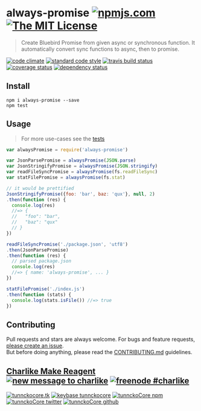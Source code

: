 # always-promise [![npmjs.com][npmjs-img]][npmjs-url] [![The MIT License][license-img]][license-url] 

> Create Bluebird Promise from given async or synchronous function. It automatically convert sync functions to async, then to promise.

[![code climate][codeclimate-img]][codeclimate-url] [![standard code style][standard-img]][standard-url] [![travis build status][travis-img]][travis-url] [![coverage status][coveralls-img]][coveralls-url] [![dependency status][david-img]][david-url]


## Install
```
npm i always-promise --save
npm test
```


## Usage
> For more use-cases see the [tests](./test.js)

```js
var alwaysPromise = require('always-promise')

var JsonParsePromise = alwaysPromise(JSON.parse)
var JsonStringifyPromise = alwaysPromise(JSON.stringify)
var readFileSyncPromise = alwaysPromise(fs.readFileSync)
var statFilePromise = alwaysPromise(fs.stat)

// it would be prettified
JsonStringifyPromise({foo: 'bar', baz: 'qux'}, null, 2)
.then(function (res) {
  console.log(res)
  //=> {
  //   "foo": "bar",
  //   "baz": "qux"
  // }
})

readFileSyncPromise('./package.json', 'utf8')
.then(JsonParsePromise)
.then(function (res) {
  // parsed package.json
  console.log(res)
  //=> { name: 'always-promise', ... }
})

statFilePromise('./index.js')
.then(function (stats) {
  console.log(stats.isFile()) //=> true
})
```


## Contributing

Pull requests and stars are always welcome. For bugs and feature requests, [please create an issue](https://github.com/tunnckoCore/always-promise/issues/new).  
But before doing anything, please read the [CONTRIBUTING.md](./CONTRIBUTING.md) guidelines.


## [Charlike Make Reagent](http://j.mp/1stW47C) [![new message to charlike][new-message-img]][new-message-url] [![freenode #charlike][freenode-img]][freenode-url]

[![tunnckocore.tk][author-www-img]][author-www-url] [![keybase tunnckocore][keybase-img]][keybase-url] [![tunnckoCore npm][author-npm-img]][author-npm-url] [![tunnckoCore twitter][author-twitter-img]][author-twitter-url] [![tunnckoCore github][author-github-img]][author-github-url]


[npmjs-url]: https://www.npmjs.com/package/always-promise
[npmjs-img]: https://img.shields.io/npm/v/always-promise.svg?label=always-promise

[license-url]: https://github.com/tunnckoCore/always-promise/blob/master/LICENSE.md
[license-img]: https://img.shields.io/badge/license-MIT-blue.svg


[codeclimate-url]: https://codeclimate.com/github/tunnckoCore/always-promise
[codeclimate-img]: https://img.shields.io/codeclimate/github/tunnckoCore/always-promise.svg

[travis-url]: https://travis-ci.org/tunnckoCore/always-promise
[travis-img]: https://img.shields.io/travis/tunnckoCore/always-promise.svg

[coveralls-url]: https://coveralls.io/r/tunnckoCore/always-promise
[coveralls-img]: https://img.shields.io/coveralls/tunnckoCore/always-promise.svg

[david-url]: https://david-dm.org/tunnckoCore/always-promise
[david-img]: https://img.shields.io/david/tunnckoCore/always-promise.svg

[standard-url]: https://github.com/feross/standard
[standard-img]: https://img.shields.io/badge/code%20style-standard-brightgreen.svg


[author-www-url]: http://www.tunnckocore.tk
[author-www-img]: https://img.shields.io/badge/www-tunnckocore.tk-fe7d37.svg

[keybase-url]: https://keybase.io/tunnckocore
[keybase-img]: https://img.shields.io/badge/keybase-tunnckocore-8a7967.svg

[author-npm-url]: https://www.npmjs.com/~tunnckocore
[author-npm-img]: https://img.shields.io/badge/npm-~tunnckocore-cb3837.svg

[author-twitter-url]: https://twitter.com/tunnckoCore
[author-twitter-img]: https://img.shields.io/badge/twitter-@tunnckoCore-55acee.svg

[author-github-url]: https://github.com/tunnckoCore
[author-github-img]: https://img.shields.io/badge/github-@tunnckoCore-4183c4.svg

[freenode-url]: http://webchat.freenode.net/?channels=charlike
[freenode-img]: https://img.shields.io/badge/freenode-%23charlike-5654a4.svg

[new-message-url]: https://github.com/tunnckoCore/messages
[new-message-img]: https://img.shields.io/badge/send%20me-message-green.svg

